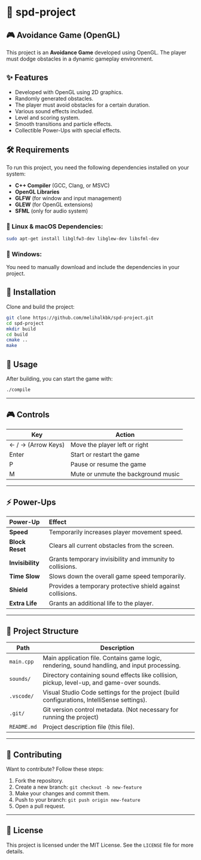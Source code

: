 # 🚀 spd-project

## 🎮 Avoidance Game (OpenGL)

This project is an **Avoidance Game** developed using OpenGL. The player must dodge obstacles in a dynamic gameplay environment.

## ✨ Features
- Developed with OpenGL using 2D graphics.
- Randomly generated obstacles.
- The player must avoid obstacles for a certain duration.
- Various sound effects included.
- Level and scoring system.
- Smooth transitions and particle effects.
- Collectible Power-Ups with special effects.

## 🛠 Requirements
To run this project, you need the following dependencies installed on your system:

- **C++ Compiler** (GCC, Clang, or MSVC)
- **OpenGL Libraries**
- **GLFW** (for window and input management)
- **GLEW** (for OpenGL extensions)
- **SFML** (only for audio system)

### 📌 Linux & macOS Dependencies:
```sh
sudo apt-get install libglfw3-dev libglew-dev libsfml-dev
```

### 📌 Windows:
You need to manually download and include the dependencies in your project.

## 🔧 Installation
Clone and build the project:

```sh
git clone https://github.com/melihalkbk/spd-project.git
cd spd-project
mkdir build
cd build
cmake ..
make
```

## 🎯 Usage
After building, you can start the game with:

```sh
./compile
```

---

## 🎮 Controls
| Key            | Action                          |
|----------------|----------------------------------|
| ← / → (Arrow Keys) | Move the player left or right |
| Enter          | Start or restart the game        |
| P              | Pause or resume the game         |
| M              | Mute or unmute the background music |

---

## ⚡ Power-Ups
| Power-Up | Effect |
|:---------|:-------|
| **Speed** | Temporarily increases player movement speed. |
| **Block Reset** | Clears all current obstacles from the screen. |
| **Invisibility** | Grants temporary invisibility and immunity to collisions. |
| **Time Slow** | Slows down the overall game speed temporarily. |
| **Shield** | Provides a temporary protective shield against collisions. |
| **Extra Life** | Grants an additional life to the player. |


---

## 📂 Project Structure
| Path | Description |
|------|-------------|
| `main.cpp` | Main application file. Contains game logic, rendering, sound handling, and input processing. |
| `sounds/` | Directory containing sound effects like collision, pickup, level-up, and game-over sounds. |
| `.vscode/` | Visual Studio Code settings for the project (build configurations, IntelliSense settings). |
| `.git/` | Git version control metadata. (Not necessary for running the project) |
| `README.md` | Project description file (this file). |

---

## 🤝 Contributing
Want to contribute? Follow these steps:

1. Fork the repository.
2. Create a new branch: `git checkout -b new-feature`
3. Make your changes and commit them.
4. Push to your branch: `git push origin new-feature`
5. Open a pull request.

---

## 📜 License
This project is licensed under the MIT License. See the `LICENSE` file for more details.

